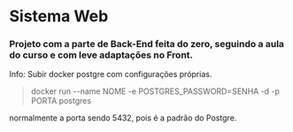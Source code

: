 # Sistema Web

### Projeto com a parte de Back-End feita do zero, seguindo a aula do curso e com leve adaptações no Front.

Info:
Subir docker postgre com configurações próprias.

> docker run --name NOME -e POSTGRES_PASSWORD=SENHA -d -p PORTA postgres

normalmente a porta sendo 5432, pois é a padrão do Postgre.

